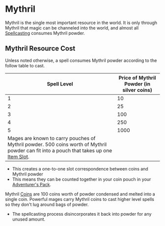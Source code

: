 # Mythril

Mythril is the single most important resource in the world. It is only through Mythril that magic can be channeled into the world, and almost all [Spellcasting](Spellcasting.md) consumes Mythril powder. 

## Mythril Resource Cost

Unless noted otherwise, a spell consumes Mythril powder according to the follow table to cast.

|Spell Level|Price of Mythril Powder (in silver coins)|
|-----------|-----------------------------------------|
|1|10|
|2|25|
|3|100|
|4|250|
|5|1000|
|Mages are known to carry pouches of Mythril powder. 500 coins worth of Mythril powder can fit into a pouch that takes up one [Item Slot](../Player%20Characters/Derived%20Statistics/Item%20Slots.md).||

* This creates a one-to-one slot correspondence between coins and Mythril powder
* This means they can be counted together in your coin pouch in your [Adventurer's Pack](../Items/Equipment/Individual%20Item%20Cards/Gear/100%20Coins/Adventurer's%20Pack.md).

Mythril [Coins](../Economy/Coins.md#Imperial%20Currency%20and%20Availability) are 100 coins worth of powder condensed and melted into a single coin. Powerful mages carry Mythril coins to cast higher level spells so they don't lug around bags of powder.

* The spellcasting process disincorporates it back into powder for any unused amount.

